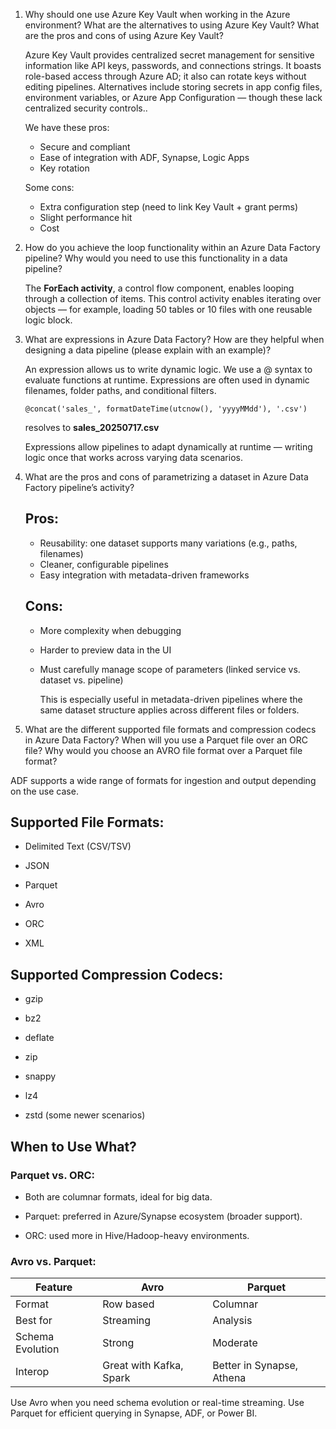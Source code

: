 1. Why should one use Azure Key Vault when working in the Azure environment? What are the alternatives to using Azure Key Vault? What are the pros and cons of using Azure Key Vault?

   

   Azure Key Vault provides centralized secret management for sensitive information like API keys, passwords, and connections strings. It boasts role-based access through Azure AD; it also can rotate keys without editing pipelines. Alternatives include storing secrets in app config files, environment variables, or Azure App Configuration — though these lack centralized security controls.. 

   We have these pros:

   - Secure and compliant
   - Ease of integration with ADF, Synapse, Logic Apps
   - Key rotation

   Some cons:

   - Extra configuration step (need to link Key Vault + grant perms)
   - Slight performance hit
   - Cost

   

2. How do you achieve the loop functionality within an Azure Data Factory pipeline? Why would you need to use this functionality in a data pipeline?

   The **ForEach activity**, a control flow component, enables looping through a collection of items. This control activity enables iterating over objects — for example, loading 50 tables or 10 files with one reusable logic block.

   

3. What are expressions in Azure Data Factory? How are they helpful when designing a data pipeline (please explain with an example)?

   An expression allows us to write dynamic logic. We use a @ syntax to evaluate functions at runtime. Expressions are often used in dynamic filenames, folder paths, and conditional filters.

   ```
   @concat('sales_', formatDateTime(utcnow(), 'yyyyMMdd'), '.csv')
   ```

    resolves to **sales_20250717.csv**

   Expressions allow pipelines to adapt dynamically at runtime — writing logic once that works across varying data scenarios.

   

4. What are the pros and cons of parametrizing a dataset in Azure Data Factory pipeline’s activity?

   ## Pros:

   - Reusability: one dataset supports many variations (e.g., paths, filenames)
   - Cleaner, configurable pipelines
   - Easy integration with metadata-driven frameworks

   ## Cons:

   - More complexity when debugging

   - Harder to preview data in the UI

   - Must carefully manage scope of parameters (linked service vs. dataset vs. pipeline)

     This is especially useful in metadata-driven pipelines where the same dataset structure applies across different files or folders.

   

5. What are the different supported file formats and compression codecs in Azure Data Factory? When will you use a Parquet file over an ORC file? Why would you choose an AVRO file format over a Parquet file format?

ADF supports a wide range of formats for ingestion and output depending on the use case.

## Supported File Formats:

- Delimited Text (CSV/TSV)

- JSON
- Parquet
- Avro
- ORC
- XML

## Supported Compression Codecs:

- gzip

- bz2
- deflate
- zip
- snappy
- lz4
- zstd (some newer scenarios)



## When to Use What?

### Parquet vs. ORC:

- Both are columnar formats, ideal for big data.

- Parquet: preferred in Azure/Synapse ecosystem (broader support).


- ORC: used more in Hive/Hadoop-heavy environments.

### Avro vs. Parquet:

| Feature          | Avro                    | Parquet                   |
| ---------------- | ----------------------- | ------------------------- |
| Format           | Row based               | Columnar                  |
| Best for         | Streaming               | Analysis                  |
| Schema Evolution | Strong                  | Moderate                  |
| Interop          | Great with Kafka, Spark | Better in Synapse, Athena |

Use Avro when you need schema evolution or real-time streaming.
Use Parquet for efficient querying in Synapse, ADF, or Power BI.
